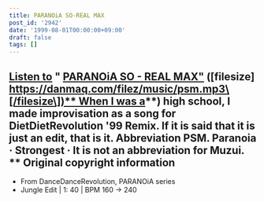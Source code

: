 ```yaml
---
title: PARANOiA SO-REAL MAX
post_id: '2942'
date: '1999-08-01T00:00:00+09:00'
draft: false
tags: []
---
```


## [Listen to](/filez/music/psm.mp3) " [PARANOiA SO - REAL MAX"](/filez/music/psm.mp3) (\[filesize\] [https://danmaq.com/filez/music/psm.mp3\[/filesize\])** When I was a](https://danmaq.com/filez/music/psm.mp3[/filesize])**) high school, I made improvisation as a song for DietDietRevolution '99 Remix. If it is said that it is just an edit, that is it. Abbreviation PSM. Paranoia · Strongest · It is not an abbreviation for Muzui. ** Original copyright information

*   From DanceDanceRevolution, PARANOiA series
*   Jungle Edit | 1: 40 | BPM 160 → 240